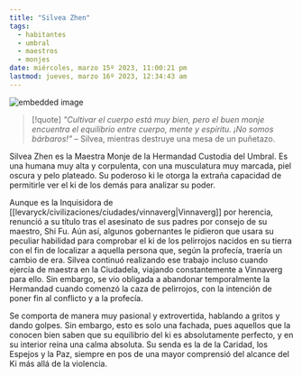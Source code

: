 ```yaml
---
title: "Silvea Zhen"
tags:
  - habitantes
  - umbral
  - maestros
  - monjes
date: miércoles, marzo 15º 2023, 11:00:21 pm
lastmod: jueves, marzo 16º 2023, 12:34:43 am
---
```

![embedded image](https://assets.legendkeeper.com/b7eb4c62-c320-43ce-8a31-2a56ed87b122.png "Attachment")

> [!quote]
> _"Cultivar el cuerpo está muy bien, pero el buen monje encuentra el equilibrio entre cuerpo, mente y espíritu. ¡No somos bárbaros!"_ 
> – Silvea, mientras destruye una mesa de un puñetazo.

Silvea Zhen es la Maestra Monje de la Hermandad Custodia del Umbral. Es una humana muy alta y corpulenta, con una musculatura muy marcada, piel oscura y pelo plateado. Su poderoso ki le otorga la extraña capacidad de permitirle ver el ki de los demás para analizar su poder.

Aunque es la Inquisidora de [[levaryck/civilizaciones/ciudades/vinnaverg|Vinnaverg]] por herencia, renunció a su título tras el asesinato de sus padres por consejo de su maestro, Shi Fu. Aún así, algunos gobernantes le pidieron que usara su peculiar habilidad para comprobar el ki de los pelirrojos nacidos en su tierra con el fin de localizar a aquella persona que, según la profecía, traería un cambio de era. Silvea continuó realizando ese trabajo incluso cuando ejercía de maestra en la Ciudadela, viajando constantemente a Vinnaverg para ello. Sin embargo, se vio obligada a abandonar temporalmente la Hermandad cuando comenzó la caza de pelirrojos, con la intención de poner fin al conflicto y a la profecía.

Se comporta de manera muy pasional y extrovertida, hablando a gritos y dando golpes. Sin embargo, esto es solo una fachada, pues aquellos que la conocen bien saben que su equilibrio del ki es absolutamente perfecto, y en su interior reina una calma absoluta. Su senda es la de la Caridad, los Espejos y la Paz, siempre en pos de una mayor comprensió del alcance del Ki más allá de la violencia.
